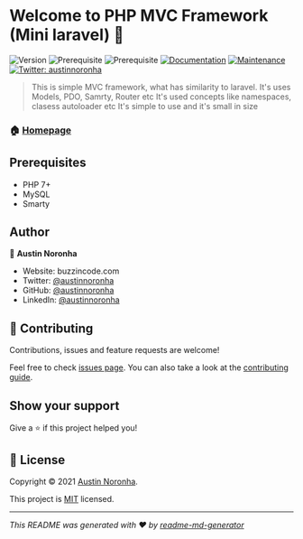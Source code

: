 # Welcome to PHP MVC Framework (Mini laravel) 👋
![Version](https://img.shields.io/badge/version-1.0.0-blue.svg?cacheSeconds=2592000)
![Prerequisite](https://img.shields.io/badge/npm-%3E%3D5.5.0-blue.svg)
![Prerequisite](https://img.shields.io/badge/node-%3E%3D9.3.0-blue.svg)
[![Documentation](https://img.shields.io/badge/documentation-yes-brightgreen.svg)](https://github.com/austinnoronha/PHP-MVC-Framework#readme)
[![Maintenance](https://img.shields.io/badge/Maintained%3F-yes-green.svg)](https://github.com/austinnoronha/PHP-MVC-Framework/graphs/commit-activity)
[![Twitter: austinnoronha](https://img.shields.io/twitter/follow/austinnoronha.svg?style=social)](https://twitter.com/austinnoronha)

> This is simple MVC framework, what has similarity to laravel.
> It's uses Models, PDO, Samrty, Router etc
> It's used concepts like namespaces, clasess autoloader etc
> It's simple to use and it's small in size

### 🏠 [Homepage](https://github.com/austinnoronha/PHP-MVC-Framework#readme)

## Prerequisites

- PHP 7+
- MySQL
- Smarty

## Author

👤 **Austin Noronha**

* Website: buzzincode.com
* Twitter: [@austinnoronha](https://twitter.com/austinnoronha)
* GitHub: [@austinnoronha](https://github.com/austinnoronha)
* LinkedIn: [@austinnoronha](https://linkedin.com/in/austinnoronha)

## 🤝 Contributing

Contributions, issues and feature requests are welcome!

Feel free to check [issues page](https://github.com/austinnoronha/PHP-MVC-Framework/issues). You can also take a look at the [contributing guide](https://github.com/austinnoronha/PHP-MVC-Framework/blob/master/CONTRIBUTING.md).

## Show your support

Give a ⭐️ if this project helped you!


## 📝 License

Copyright © 2021 [Austin Noronha](https://github.com/austinnoronha).

This project is [MIT](https://github.com/austinnoronha/PHP-MVC-Framework/blob/master/LICENSE) licensed.

***
_This README was generated with ❤️ by [readme-md-generator](https://github.com/austinnoronha/PHP-MVC-Framework)_